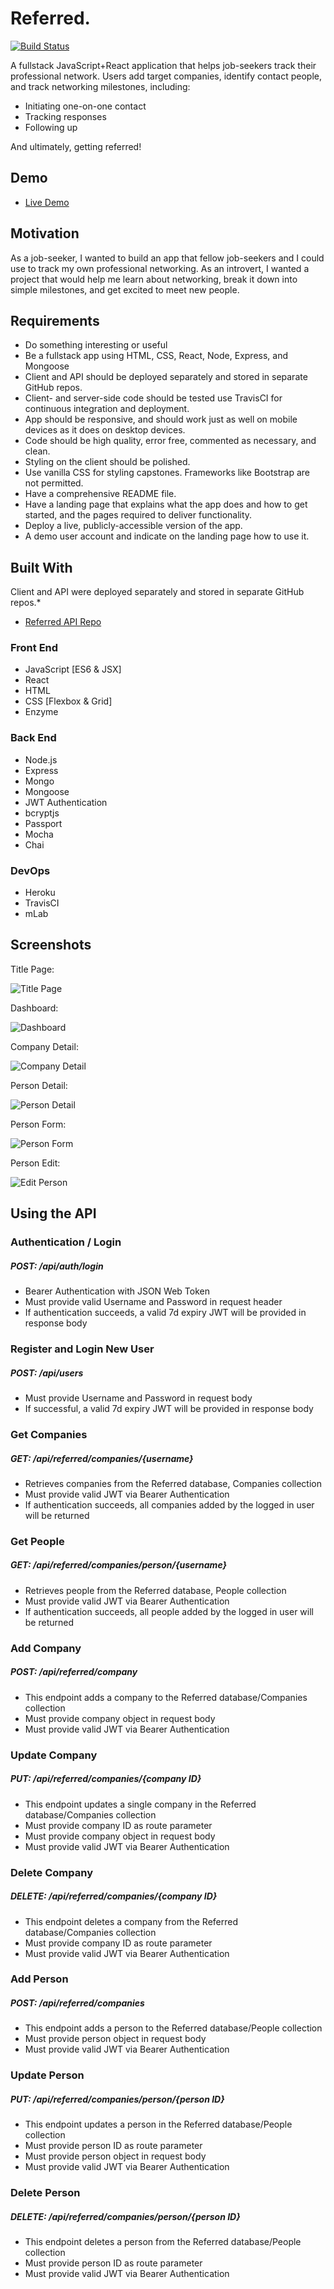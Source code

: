 # Referred.

[![Build Status](https://travis-ci.org/jennifer/referred-client.svg?branch=master)](https://travis-ci.org/jennifer/referred-client)

A fullstack JavaScript+React application that helps job-seekers track their professional network. Users add target companies, identify contact people, and track networking milestones, including:
* Initiating one-on-one contact
* Tracking responses
* Following up

And ultimately, getting referred!

## Demo

- [Live Demo](https://referred-app.herokuapp.com/)

## Motivation

As a job-seeker, I wanted to build an app that fellow job-seekers and I could use to track my own professional networking. As an introvert, I wanted a project that would help me learn about networking, break it down into simple milestones, and get excited to meet new people.

## Requirements
* Do something interesting or useful
* Be a fullstack app using HTML, CSS, React, Node, Express, and Mongoose
* Client and API should be deployed separately and stored in separate GitHub repos. 
* Client- and server-side code should be tested use TravisCI for continuous integration and deployment.
* App should be responsive, and should work just as well on mobile devices as it does on desktop devices.
* Code should be high quality, error free, commented as necessary, and clean.
* Styling on the client should be polished.
* Use vanilla CSS for styling capstones. Frameworks like Bootstrap are not permitted. 
* Have a comprehensive README file.
* Have a landing page that explains what the app does and how to get started, and the pages required to deliver functionality.
* Deploy a live, publicly-accessible version of the app.
* A demo user account and indicate on the landing page how to use it.

## Built With
Client and API were deployed separately and stored in separate GitHub repos.* 
- [Referred API Repo](https://github.com/jennifer/referred-client)

### Front End
* JavaScript [ES6 & JSX]
* React
* HTML
* CSS [Flexbox & Grid]
* Enzyme

### Back End
* Node.js
* Express
* Mongo
* Mongoose
* JWT Authentication
* bcryptjs
* Passport
* Mocha
* Chai

### DevOps
* Heroku
* TravisCI
* mLab

## Screenshots

Title Page:

![Title Page](https://i.imgur.com/RNZm4ZS.jpg)

Dashboard:

![Dashboard](https://i.imgur.com/KT4JhDb.jpg)

Company Detail:

![Company Detail](https://i.imgur.com/7Ac2Lyy.jpg)

Person Detail:

![Person Detail](https://i.imgur.com/5hwCJNr.jpg)

Person Form:

![Person Form](https://i.imgur.com/3x4Nmx8.jpg)

Person Edit:

![Edit Person](https://i.imgur.com/jKmEoHt.jpg)


## Using the API

### Authentication / Login
##### POST: /api/auth/login

* Bearer Authentication with JSON Web Token
* Must provide valid Username and Password in request header
* If authentication succeeds, a valid 7d expiry JWT will be provided in response body

### Register and Login New User
##### POST: /api/users 

* Must provide Username and Password in request body
* If successful, a valid 7d expiry JWT will be provided in response body

### Get Companies
##### GET: /api/referred/companies/{username}

* Retrieves companies from the Referred database, Companies collection
* Must provide valid JWT via Bearer Authentication
* If authentication succeeds, all companies added by the logged in user will be returned

### Get People
##### GET: /api/referred/companies/person/{username}

* Retrieves people from the Referred database, People collection
* Must provide valid JWT via Bearer Authentication
* If authentication succeeds, all people added by the logged in user will be returned

### Add Company
##### POST: /api/referred/company

* This endpoint adds a company to the Referred database/Companies collection
* Must provide company object in request body
* Must provide valid JWT via Bearer Authentication

### Update Company
##### PUT: /api/referred/companies/{company ID}

* This endpoint updates a single company in the Referred database/Companies collection
* Must provide company ID as route parameter
* Must provide company object in request body
* Must provide valid JWT via Bearer Authentication

### Delete Company
##### DELETE: /api/referred/companies/{company ID}

* This endpoint deletes a company from the Referred database/Companies collection
* Must provide company ID as route parameter
* Must provide valid JWT via Bearer Authentication

### Add Person
##### POST: /api/referred/companies

* This endpoint adds a person to the Referred database/People collection
* Must provide person object in request body
* Must provide valid JWT via Bearer Authentication

### Update Person
##### PUT: /api/referred/companies/person/{person ID}

* This endpoint updates a person in the Referred database/People collection
* Must provide person ID as route parameter
* Must provide person object in request body
* Must provide valid JWT via Bearer Authentication

### Delete Person
##### DELETE: /api/referred/companies/person/{person ID}

* This endpoint deletes a person from the Referred database/People collection
* Must provide person ID as route parameter
* Must provide valid JWT via Bearer Authentication